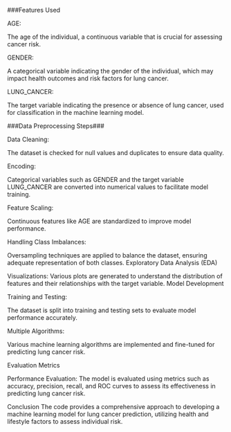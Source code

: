 ###Features Used

AGE:

The age of the individual, a continuous variable that is crucial for assessing cancer risk.

GENDER:

A categorical variable indicating the gender of the individual, which may impact health outcomes and risk factors for lung cancer.

LUNG_CANCER:

The target variable indicating the presence or absence of lung cancer, used for classification in the machine learning model.

###Data Preprocessing Steps###

Data Cleaning:

The dataset is checked for null values and duplicates to ensure data quality.

Encoding:

Categorical variables such as GENDER and the target variable LUNG_CANCER are converted into numerical values to facilitate model training.

Feature Scaling:

Continuous features like AGE are standardized to improve model performance.

Handling Class Imbalances:

Oversampling techniques are applied to balance the dataset, ensuring adequate representation of both classes.
Exploratory Data Analysis (EDA)

Visualizations:
Various plots are generated to understand the distribution of features and their relationships with the target variable.
Model Development

Training and Testing:

The dataset is split into training and testing sets to evaluate model performance accurately.

Multiple Algorithms:

Various machine learning algorithms are implemented and fine-tuned for predicting lung cancer risk.

Evaluation Metrics

Performance Evaluation:
The model is evaluated using metrics such as accuracy, precision, recall, and ROC curves to assess its effectiveness in predicting lung cancer risk.

Conclusion
The code provides a comprehensive approach to developing a machine learning model for lung cancer prediction, utilizing health and lifestyle factors to assess individual risk.
